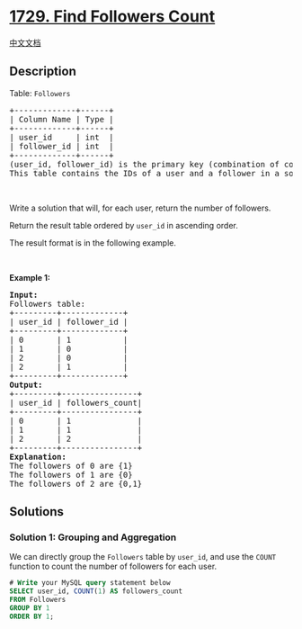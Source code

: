 # [1729. Find Followers Count](https://leetcode.com/problems/find-followers-count)

[中文文档](./solution/1700-1799/1729.Find%20Followers%20Count/README.md)

<!-- tags:Database -->

## Description

<p>Table: <code>Followers</code></p>

<pre>
+-------------+------+
| Column Name | Type |
+-------------+------+
| user_id     | int  |
| follower_id | int  |
+-------------+------+
(user_id, follower_id) is the primary key (combination of columns with unique values) for this table.
This table contains the IDs of a user and a follower in a social media app where the follower follows the user.</pre>

<p>&nbsp;</p>

<p>Write a solution that will, for each user, return the number of followers.</p>

<p>Return the result table ordered by <code>user_id</code> in ascending order.</p>

<p>The&nbsp;result format is in the following example.</p>

<p>&nbsp;</p>
<p><strong class="example">Example 1:</strong></p>

<pre>
<strong>Input:</strong> 
Followers table:
+---------+-------------+
| user_id | follower_id |
+---------+-------------+
| 0       | 1           |
| 1       | 0           |
| 2       | 0           |
| 2       | 1           |
+---------+-------------+
<strong>Output:</strong> 
+---------+----------------+
| user_id | followers_count|
+---------+----------------+
| 0       | 1              |
| 1       | 1              |
| 2       | 2              |
+---------+----------------+
<strong>Explanation:</strong> 
The followers of 0 are {1}
The followers of 1 are {0}
The followers of 2 are {0,1}
</pre>

## Solutions

### Solution 1: Grouping and Aggregation

We can directly group the `Followers` table by `user_id`, and use the `COUNT` function to count the number of followers for each user.

<!-- tabs:start -->

```sql
# Write your MySQL query statement below
SELECT user_id, COUNT(1) AS followers_count
FROM Followers
GROUP BY 1
ORDER BY 1;
```

<!-- tabs:end -->

<!-- end -->
